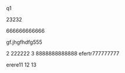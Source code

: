 # 
q1

23232


666666666666


gf.jhgfhdfg555

2
222222
3
8888888888888
efertr777777777

erere11
12
13